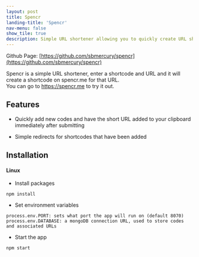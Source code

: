 ```yaml
---
layout: post
title: Spencr
landing-title: 'Spencr'
nav-menu: false
show_tile: true
description: Simple URL shortener allowing you to quickly create URL shortcodes.
---
```

Github Page: [https://github.com/sbmercury/spencr](https://github.com/sbmercury/spencr)


Spencr is a simple URL shortener, enter a shortcode and URL and it will 
create a shortcode on spencr.me for that URL.  
You can go to https://spencr.me to try it out.
## Features

- Quickly add new codes and have the short URL added to your clipboard 
immediately after submitting


- Simple redirects for shortcodes that have been added


## Installation

#### Linux

- Install packages

`npm install`

- Set environment variables

`process.env.PORT: sets what port the app will run on (default 8070)`   
`process.env.DATABASE: a mongoDB connection URL, used to store codes and associated URLs`


- Start the app

`npm start`


